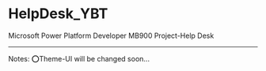 # HelpDesk_YBT
Microsoft Power Platform Developer MB900 Project-Help Desk


- - - - - - - -
Notes:
⭕Theme-UI will be changed soon...
